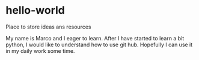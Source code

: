 # hello-world
Place to store ideas ans resources

My name is Marco and I eager to learn. After I have started to learn a bit python, I would like to understand how to use git hub. Hopefully I can use it in my daily work some time.
